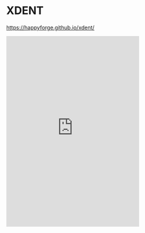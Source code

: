 # XDENT
https://happyforge.github.io/xdent/

</head>
<iframe src="https://discord.com/widget?id=963075860771004516&theme=dark" width="350" height="500" allowtransparency="true" frameborder="0" sandbox="allow-popups allow-popups-to-escape-sandbox allow-same-origin allow-scripts"></iframe>
<head>
